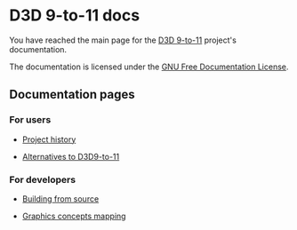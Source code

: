 # D3D 9-to-11 docs

You have reached the main page for the [D3D 9-to-11](https://github.com/GabrielMajeri/d3d9-to-11) project's documentation.

The documentation is licensed under the [GNU Free Documentation License](license.md).

## Documentation pages

### For users

- [Project history](history.md)

- [Alternatives to D3D9-to-11](alternatives.md)

### For developers

- [Building from source](building.md)

- [Graphics concepts mapping](concepts.md)

